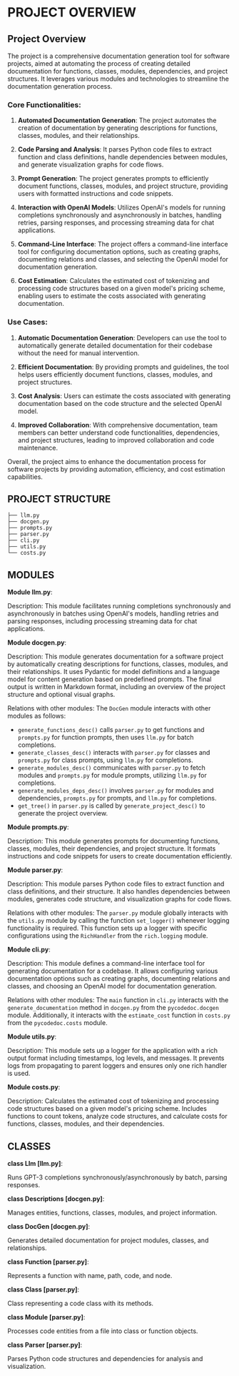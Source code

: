 # PROJECT OVERVIEW

## Project Overview

The project is a comprehensive documentation generation tool for software projects, aimed at automating the process of creating detailed documentation for functions, classes, modules, dependencies, and project structures. It leverages various modules and technologies to streamline the documentation generation process.

### Core Functionalities:

1. **Automated Documentation Generation**: The project automates the creation of documentation by generating descriptions for functions, classes, modules, and their relationships.

2. **Code Parsing and Analysis**: It parses Python code files to extract function and class definitions, handle dependencies between modules, and generate visualization graphs for code flows.

3. **Prompt Generation**: The project generates prompts to efficiently document functions, classes, modules, and project structure, providing users with formatted instructions and code snippets.

4. **Interaction with OpenAI Models**: Utilizes OpenAI's models for running completions synchronously and asynchronously in batches, handling retries, parsing responses, and processing streaming data for chat applications.

5. **Command-Line Interface**: The project offers a command-line interface tool for configuring documentation options, such as creating graphs, documenting relations and classes, and selecting the OpenAI model for documentation generation.

6. **Cost Estimation**: Calculates the estimated cost of tokenizing and processing code structures based on a given model's pricing scheme, enabling users to estimate the costs associated with generating documentation.

### Use Cases:

1. **Automatic Documentation Generation**: Developers can use the tool to automatically generate detailed documentation for their codebase without the need for manual intervention.

2. **Efficient Documentation**: By providing prompts and guidelines, the tool helps users efficiently document functions, classes, modules, and project structures.

3. **Cost Analysis**: Users can estimate the costs associated with generating documentation based on the code structure and the selected OpenAI model.

4. **Improved Collaboration**: With comprehensive documentation, team members can better understand code functionalities, dependencies, and project structures, leading to improved collaboration and code maintenance.

Overall, the project aims to enhance the documentation process for software projects by providing automation, efficiency, and cost estimation capabilities.

## PROJECT STRUCTURE

```
├── llm.py
├── docgen.py
├── prompts.py
├── parser.py
├── cli.py
├── utils.py
└── costs.py
```

## MODULES

**Module llm.py**:

Description:
This module facilitates running completions synchronously and asynchronously in batches using OpenAI's models, handling retries and parsing responses, including processing streaming data for chat applications.


**Module docgen.py**:

Description:
This module generates documentation for a software project by automatically creating descriptions for functions, classes, modules, and their relationships. It uses Pydantic for model definitions and a language model for content generation based on predefined prompts. The final output is written in Markdown format, including an overview of the project structure and optional visual graphs.

Relations with other modules:
The `DocGen` module interacts with other modules as follows:
- `generate_functions_desc()` calls `parser.py` to get functions and `prompts.py` for function prompts, then uses `llm.py` for batch completions.
- `generate_classes_desc()` interacts with `parser.py` for classes and `prompts.py` for class prompts, using `llm.py` for completions.
- `generate_modules_desc()` communicates with `parser.py` to fetch modules and `prompts.py` for module prompts, utilizing `llm.py` for completions.
- `generate_modules_deps_desc()` involves `parser.py` for modules and dependencies, `prompts.py` for prompts, and `llm.py` for completions.
- `get_tree()` in `parser.py` is called by `generate_project_desc()` to generate the project overview.


**Module prompts.py**:

Description:
This module generates prompts for documenting functions, classes, modules, their dependencies, and project structure. It formats instructions and code snippets for users to create documentation efficiently.


**Module parser.py**:

Description:
This module parses Python code files to extract function and class definitions, and their structure. It also handles dependencies between modules, generates code structure, and visualization graphs for code flows.

Relations with other modules:
The `parser.py` module globally interacts with the `utils.py` module by calling the function `set_logger()` whenever logging functionality is required. This function sets up a logger with specific configurations using the `RichHandler` from the `rich.logging` module.


**Module cli.py**:

Description:
This module defines a command-line interface tool for generating documentation for a codebase. It allows configuring various documentation options such as creating graphs, documenting relations and classes, and choosing an OpenAI model for documentation generation.

Relations with other modules:
The `main` function in `cli.py` interacts with the `generate_documentation` method in `docgen.py` from the `pycodedoc.docgen` module. Additionally, it interacts with the `estimate_cost` function in `costs.py` from the `pycodedoc.costs` module.


**Module utils.py**:

Description:
This module sets up a logger for the application with a rich output format including timestamps, log levels, and messages. It prevents logs from propagating to parent loggers and ensures only one rich handler is used.


**Module costs.py**:

Description:
Calculates the estimated cost of tokenizing and processing code structures based on a given model's pricing scheme. Includes functions to count tokens, analyze code structures, and calculate costs for functions, classes, modules, and their dependencies.


## CLASSES

**class Llm [llm.py]**:

Runs GPT-3 completions synchronously/asynchronously by batch, parsing responses.

**class Descriptions [docgen.py]**:

Manages entities, functions, classes, modules, and project information.

**class DocGen [docgen.py]**:

Generates detailed documentation for project modules, classes, and relationships.

**class Function [parser.py]**:

Represents a function with name, path, code, and node.

**class Class [parser.py]**:

Class representing a code class with its methods.

**class Module [parser.py]**:

Processes code entities from a file into class or function objects.

**class Parser [parser.py]**:

Parses Python code structures and dependencies for analysis and visualization.
